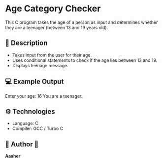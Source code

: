 # Age Category Checker

This C program takes the age of a person as input and determines whether they are a teenager (between 13 and 19 years old).

## 🧠 Description
- Takes input from the user for their age.
- Uses conditional statements to check if the age lies between 13 and 19.
- Displays teenage message.

## 💻 Example Output
Enter your age: 16
You are a teenager.


## ⚙️ Technologies
- Language: C
- Compiler: GCC / Turbo C

## 👤 Author 👤
  **Aasher**
